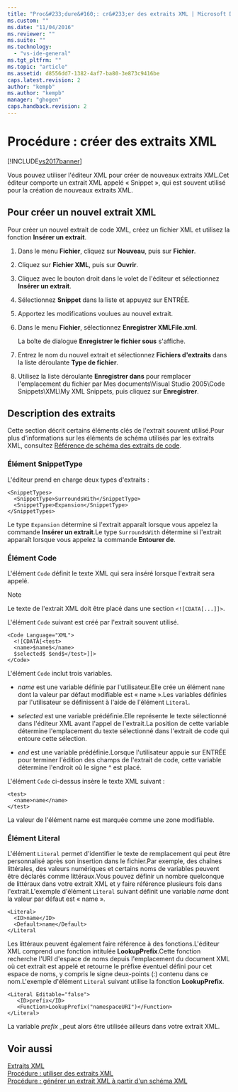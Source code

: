 ```yaml
---
title: "Proc&#233;dure&#160;: cr&#233;er des extraits XML | Microsoft Docs"
ms.custom: ""
ms.date: "11/04/2016"
ms.reviewer: ""
ms.suite: ""
ms.technology: 
  - "vs-ide-general"
ms.tgt_pltfrm: ""
ms.topic: "article"
ms.assetid: d8556dd7-1382-4af7-ba80-3e873c9416be
caps.latest.revision: 2
author: "kempb"
ms.author: "kempb"
manager: "ghogen"
caps.handback.revision: 2
---
```

# Proc&#233;dure&#160;: cr&#233;er des extraits XML
[!INCLUDE[vs2017banner](../code-quality/includes/vs2017banner.md)]

Vous pouvez utiliser l'éditeur XML pour créer de nouveaux extraits XML.Cet éditeur comporte un extrait XML appelé « Snippet », qui est souvent utilisé pour la création de nouveaux extraits XML.  
  
## Pour créer un nouvel extrait XML  
 Pour créer un nouvel extrait de code XML, créez un fichier XML et utilisez la fonction **Insérer un extrait**.  
  
1.  Dans le menu **Fichier**, cliquez sur **Nouveau**, puis sur **Fichier**.  
  
2.  Cliquez sur **Fichier XML**, puis sur **Ouvrir**.  
  
3.  Cliquez avec le bouton droit dans le volet de l'éditeur et sélectionnez **Insérer un extrait**.  
  
4.  Sélectionnez **Snippet** dans la liste et appuyez sur ENTRÉE.  
  
5.  Apportez les modifications voulues au nouvel extrait.  
  
6.  Dans le menu **Fichier**, sélectionnez **Enregistrer XMLFile.xml**.  
  
     La boîte de dialogue **Enregistrer le fichier sous** s'affiche.  
  
7.  Entrez le nom du nouvel extrait et sélectionnez **Fichiers d'extraits** dans la liste déroulante **Type de fichier**.  
  
8.  Utilisez la liste déroulante **Enregistrer dans** pour remplacer l'emplacement du fichier par Mes documents\\Visual Studio 2005\\Code Snippets\\XML\\My XML Snippets, puis cliquez sur **Enregistrer**.  
  
## Description des extraits  
 Cette section décrit certains éléments clés de l'extrait souvent utilisé.Pour plus d'informations sur les éléments de schéma utilisés par les extraits XML, consultez [Référence de schéma des extraits de code](../ide/code-snippets-schema-reference.md).  
  
### Élément SnippetType  
 L'éditeur prend en charge deux types d'extraits :  
  
```  
<SnippetTypes>  
  <SnippetType>SurroundsWith</SnippetType>  
  <SnippetType>Expansion</SnippetType>  
</SnippetTypes>  
```  
  
 Le type `Expansion` détermine si l'extrait apparaît lorsque vous appelez la commande **Insérer un extrait**.Le type `SurroundsWith` détermine si l'extrait apparaît lorsque vous appelez la commande **Entourer de**.  
  
### Élément Code  
 L'élément `Code` définit le texte XML qui sera inséré lorsque l'extrait sera appelé.  
  
> [!NOTE]
>  Le texte de l'extrait XML doit être placé dans une section `<![CDATA[...]]>`.  
  
 L'élément `Code` suivant est créé par l'extrait souvent utilisé.  
  
```  
<Code Language="XML">  
  <![CDATA[<test>  
  <name>$name$</name>  
  $selected$ $end$</test>]]>  
</Code>  
```  
  
 L'élément `Code` inclut trois variables.  
  
-   $name$ est une variable définie par l'utilisateur.Elle crée un élément `name` dont la valeur par défaut modifiable est « name ».Les variables définies par l'utilisateur se définissent à l'aide de l'élément `Literal`.  
  
-   $selected$ est une variable prédéfinie.Elle représente le texte sélectionné dans l'éditeur XML avant l'appel de l'extrait.La position de cette variable détermine l'emplacement du texte sélectionné dans l'extrait de code qui entoure cette sélection.  
  
-   $end$ est une variable prédéfinie.Lorsque l'utilisateur appuie sur ENTRÉE pour terminer l'édition des champs de l'extrait de code, cette variable détermine l'endroit où le signe ^ est placé.  
  
 L'élément `Code` ci\-dessus insère le texte XML suivant :  
  
```  
<test>  
  <name>name</name>  
</test>  
```  
  
 La valeur de l'élément name est marquée comme une zone modifiable.  
  
### Élément Literal  
 L'élément `Literal` permet d'identifier le texte de remplacement qui peut être personnalisé après son insertion dans le fichier.Par exemple, des chaînes littérales, des valeurs numériques et certains noms de variables peuvent être déclarés comme littéraux.Vous pouvez définir un nombre quelconque de littéraux dans votre extrait XML et y faire référence plusieurs fois dans l'extrait.L'exemple d'élément `Literal` suivant définit une variable $name$ dont la valeur par défaut est « name ».  
  
```  
<Literal>  
  <ID>name</ID>  
  <Default>name</Default>  
</Literal  
```  
  
 Les littéraux peuvent également faire référence à des fonctions.L'éditeur XML comprend une fonction intitulée **LookupPrefix**.Cette fonction  recherche l'URI d'espace de noms depuis l'emplacement du document XML où cet extrait est appelé et retourne le préfixe éventuel défini pour cet espace de noms, y compris le signe deux\-points \(:\) contenu dans ce nom.L'exemple d'élément `Literal` suivant utilise la fonction **LookupPrefix**.  
  
```  
<Literal Editable="false">  
   <ID>prefix</ID>  
   <Function>LookupPrefix("namespaceURI")</Function>  
</Literal>  
```  
  
 La variable $prefix$ \_peut alors être utilisée ailleurs dans votre extrait XML.  
  
## Voir aussi  
 [Extraits XML](../xml-tools/xml-snippets.md)   
 [Procédure : utiliser des extraits XML](../xml-tools/how-to-use-xml-snippets.md)   
 [Procédure : générer un extrait XML à partir d'un schéma XML](../Topic/How%20to:%20Generate%20an%20XML%20Snippet%20From%20an%20XML%20Schema.md)